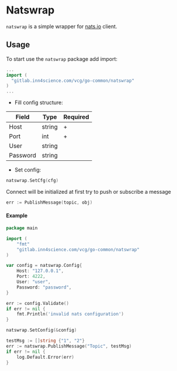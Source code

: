 # Natswrap

`natswrap` is a  simple wrapper for [nats.io](nats-io/go-nats) client. 

## Usage 

To start use the `natswrap` package add import:

``` go
...
import (
  "gitlab.inn4science.com/vcg/go-common/natswrap"
)
...
```

- Fill config structure:

| Field | Type | Required |
| ----- | ---- | ---- |
| Host | string | + |
| Port | int | + |
| User | string |   |
| Password | string |

- Set config: 

``` go
natswrap.SetCfg(cfg)
```

Connect will be initialized at first try to push or subscribe a message
``` go
err := PublishMessage(topic, obj)
```

#### Example

``` go
package main

import (
    "fmt"
    "gitlab.inn4science.com/vcg/go-common/natswrap"
)

var config = natswrap.Config{
    Host: "127.0.0.1",
    Port: 4222,
    User: "user",
    Password: "password",  
}

err := config.Validate()
if err != nil {
    fmt.Println('invalid nats configuration')
}

natswrap.SetConfig(&config)

testMsg := []string {"1", "2"}
err := natswrap.PublishMessage("Topic", testMsg)
if err != nil {
    log.Default.Error(err)
}

```

